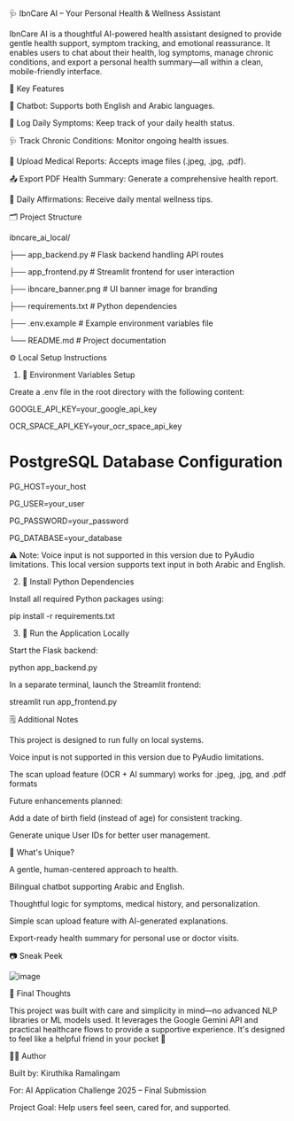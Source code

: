 🩺 IbnCare AI – Your Personal Health & Wellness Assistant

IbnCare AI is a thoughtful AI-powered health assistant designed to provide gentle health support, symptom tracking, and emotional reassurance. It enables users to chat about their health, log symptoms, manage chronic conditions, and export a personal health summary—all within a clean, mobile-friendly interface.

🌟 Key Features

🤖 Chatbot: Supports both English and Arabic languages.

📝 Log Daily Symptoms: Keep track of your daily health status.

🩺 Track Chronic Conditions: Monitor ongoing health issues.

📑 Upload Medical Reports: Accepts image files (.jpeg, .jpg, .pdf).

📤 Export PDF Health Summary: Generate a comprehensive health report.

🧘 Daily Affirmations: Receive daily mental wellness tips.

🗂️ Project Structure

ibncare_ai_local/

├── app_backend.py        # Flask backend handling API routes

├── app_frontend.py       # Streamlit frontend for user interaction

├── ibncare_banner.png    # UI banner image for branding

├── requirements.txt      # Python dependencies

├── .env.example          # Example environment variables file

└── README.md             # Project documentation

⚙️ Local Setup Instructions

1. 📁 Environment Variables Setup
   
Create a .env file in the root directory with the following content:

GOOGLE_API_KEY=your_google_api_key

OCR_SPACE_API_KEY=your_ocr_space_api_key

# PostgreSQL Database Configuration

PG_HOST=your_host

PG_USER=your_user

PG_PASSWORD=your_password

PG_DATABASE=your_database

⚠️ Note: Voice input is not supported in this version due to PyAudio limitations. This local version supports text input in both Arabic and English.

2. 🧪 Install Python Dependencies
   
Install all required Python packages using:

pip install -r requirements.txt

3. 🧠 Run the Application Locally
   
Start the Flask backend:

python app_backend.py

In a separate terminal, launch the Streamlit frontend:

streamlit run app_frontend.py

🗒️ Additional Notes

This project is designed to run fully on local systems.

Voice input is not supported in this version due to PyAudio limitations.

The scan upload feature (OCR + AI summary) works for .jpeg, .jpg, and .pdf formats

Future enhancements planned:

Add a date of birth field (instead of age) for consistent tracking.

Generate unique User IDs for better user management.

🚀 What's Unique?

A gentle, human-centered approach to health.

Bilingual chatbot supporting Arabic and English.

Thoughtful logic for symptoms, medical history, and personalization.

Simple scan upload feature with AI-generated explanations.

Export-ready health summary for personal use or doctor visits.

📷 Sneak Peek

![image](https://github.com/user-attachments/assets/0a28fee7-5671-4b10-8233-64879978a880)


🧠 Final Thoughts

This project was built with care and simplicity in mind—no advanced NLP libraries or ML models used. It leverages the Google Gemini API and practical healthcare flows to provide a supportive experience. It's designed to feel like a helpful friend in your pocket 💚

👩‍💻 Author

Built by: Kiruthika Ramalingam

For: AI Application Challenge 2025 – Final Submission

Project Goal: Help users feel seen, cared for, and supported.
